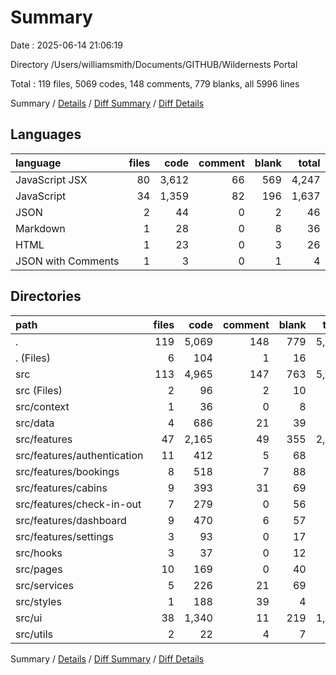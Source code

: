 # Summary

Date : 2025-06-14 21:06:19

Directory /Users/williamsmith/Documents/GITHUB/Wildernests Portal

Total : 119 files,  5069 codes, 148 comments, 779 blanks, all 5996 lines

Summary / [Details](details.md) / [Diff Summary](diff.md) / [Diff Details](diff-details.md)

## Languages
| language | files | code | comment | blank | total |
| :--- | ---: | ---: | ---: | ---: | ---: |
| JavaScript JSX | 80 | 3,612 | 66 | 569 | 4,247 |
| JavaScript | 34 | 1,359 | 82 | 196 | 1,637 |
| JSON | 2 | 44 | 0 | 2 | 46 |
| Markdown | 1 | 28 | 0 | 8 | 36 |
| HTML | 1 | 23 | 0 | 3 | 26 |
| JSON with Comments | 1 | 3 | 0 | 1 | 4 |

## Directories
| path | files | code | comment | blank | total |
| :--- | ---: | ---: | ---: | ---: | ---: |
| . | 119 | 5,069 | 148 | 779 | 5,996 |
| . (Files) | 6 | 104 | 1 | 16 | 121 |
| src | 113 | 4,965 | 147 | 763 | 5,875 |
| src (Files) | 2 | 96 | 2 | 10 | 108 |
| src/context | 1 | 36 | 0 | 8 | 44 |
| src/data | 4 | 686 | 21 | 39 | 746 |
| src/features | 47 | 2,165 | 49 | 355 | 2,569 |
| src/features/authentication | 11 | 412 | 5 | 68 | 485 |
| src/features/bookings | 8 | 518 | 7 | 88 | 613 |
| src/features/cabins | 9 | 393 | 31 | 69 | 493 |
| src/features/check-in-out | 7 | 279 | 0 | 56 | 335 |
| src/features/dashboard | 9 | 470 | 6 | 57 | 533 |
| src/features/settings | 3 | 93 | 0 | 17 | 110 |
| src/hooks | 3 | 37 | 0 | 12 | 49 |
| src/pages | 10 | 169 | 0 | 40 | 209 |
| src/services | 5 | 226 | 21 | 69 | 316 |
| src/styles | 1 | 188 | 39 | 4 | 231 |
| src/ui | 38 | 1,340 | 11 | 219 | 1,570 |
| src/utils | 2 | 22 | 4 | 7 | 33 |

Summary / [Details](details.md) / [Diff Summary](diff.md) / [Diff Details](diff-details.md)